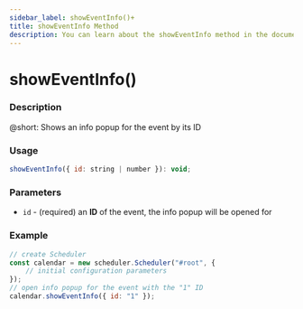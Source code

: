 ```yaml
---
sidebar_label: showEventInfo()+
title: showEventInfo Method
description: You can learn about the showEventInfo method in the documentation of the DHTMLX JavaScript Scheduler library. Browse developer guides and API reference, try out code examples and live demos, and download a free 30-day evaluation version of DHTMLX Scheduler.
---
```


# showEventInfo()

### Description

@short: Shows an info popup for the event by its ID

### Usage

~~~jsx {}
showEventInfo({ id: string | number }): void;
~~~

### Parameters

- `id` - (required) an **ID** of the event, the info popup will be opened for 

### Example

~~~jsx {6}
// create Scheduler
const calendar = new scheduler.Scheduler("#root", {
	// initial configuration parameters
});
// open info popup for the event with the "1" ID
calendar.showEventInfo({ id: "1" });
~~~
